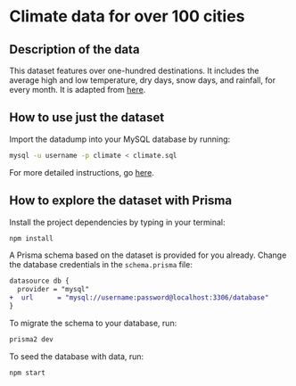 # Climate data for over 100 cities

## Description of the data

This dataset features over one-hundred destinations. It includes the average high and low temperature, dry days, snow days, and rainfall, for every month.
It is adapted from [here](https://michaelxander.com/climate-data/).

## How to use just the dataset

Import the datadump into your MySQL database by running:

```sh
mysql -u username -p climate < climate.sql
```

For more detailed instructions, go [here](../README.md).


## How to explore the dataset with Prisma

Install the project dependencies by typing in your terminal:

```sh
npm install
```

A Prisma schema based on the dataset is provided for you already. Change the database credentials in the `schema.prisma` file:

```diff
datasource db {
  provider = "mysql"
+  url      = "mysql://username:password@localhost:3306/database"
}
```

To migrate the schema to your database, run:

```sh
prisma2 dev
```

To seed the database with data, run:

```sh
npm start
```
